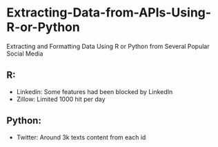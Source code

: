 # Extracting-Data-from-APIs-Using-R-or-Python
Extracting and Formatting Data Using R or Python from Several Popular Social Media

## R:
* Linkedin: Some features had been blocked by LinkedIn
* Zillow: Limited 1000 hit per day

## Python:
* Twitter: Around 3k texts content from each id
